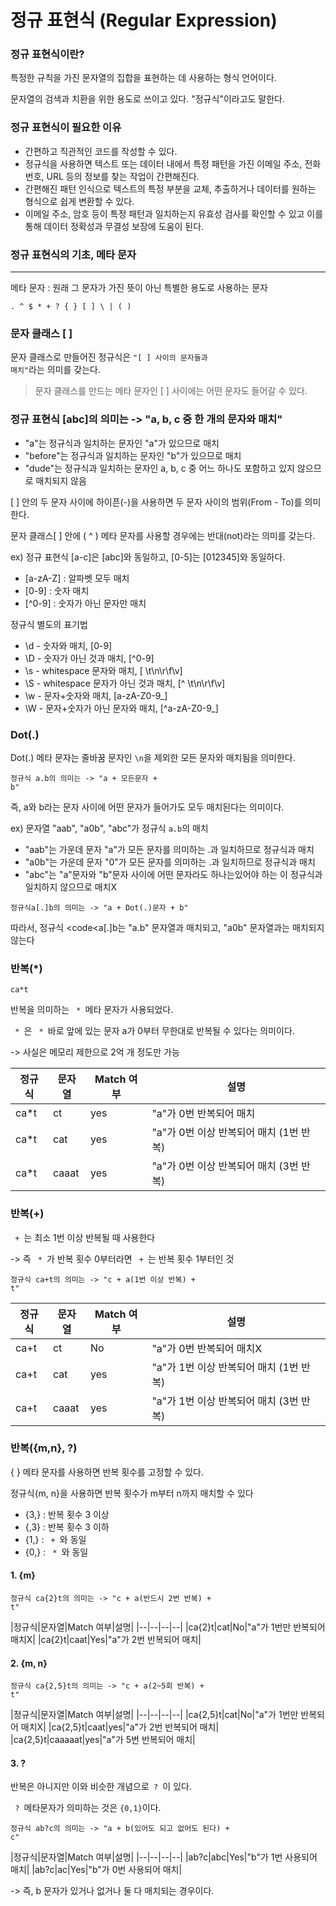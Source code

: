 # 정규 표현식 (Regular Expression)

### 정규 표현식이란?
특정한 규칙을 가진 문자열의 집합을 표현하는 데 사용하는 형식 언어이다.<p>
문자열의 검색과 치환을 위한 용도로 쓰이고 있다.
"정규식"이라고도 말한다.

### 정규 표현식이 필요한 이유
- 간편하고 직관적인 코드를 작성할 수 있다.
- 정규식을 사용하면 텍스트 또는 데이터 내에서 특정 패턴을 가진 이메일 주소, 전화번호, URL 등의 정보를 찾는 작업이 간편해진다.
- 간편해진 패턴 인식으로 텍스트의 특정 부분을 교체, 추출하거나 데이터를 원하는 형식으로 쉽게 변환할 수 있다.
- 이메일 주소, 암호 등이 특정 패턴과 일치하는지 유효성 검사를 확인할 수 있고 이를 통해 데이터 정확성과 무결성 보장에 도움이 된다.


### 정규 표현식의 기초, 메타 문자
---
메타 문자 : 원래 그 문자가 가진 뜻이 아닌 특별한 용도로 사용하는 문자<p>
<code>. ^ $ * + ? { } [ ] \ | ( )</code>


### 문자 클래스 [ ]
문자 클래스로 만들어진 정규식은 <code>"[ ] 사이의 문자들과 매치"</code>라는 의미를 갖는다.
>문자 클래스를 만드는 메타 문자인 [ ] 사이에는 어떤 문자도 들어갈 수 있다.<p>

### 정규 표현식 [abc]의 의미는 -> "a, b, c 중 한 개의 문자와 매치"
- "a"는 정규식과 일치하는 문자인 "a"가 있으므로 매치
- "before"는 정규식과 일치하는 문자인 "b"가 있으므로 매치
- "dude"는 정규식과 일치하는 문자인 a, b, c 중 어느 하나도 포함하고 있지 않으므로 매치되지 않음<p>

[ ] 안의 두 문자 사이에 하이픈(-)을 사용하면 두 문자 사이의 범위(From - To)를 의미한다. <p>
문자 클래스[ ] 안에 ( ^ ) 메타 문자를 사용할 경우에는 반대(not)라는 의미를 갖는다.<p>
ex) 정규 표현식 [a-c]은 [abc]와 동일하고, [0-5]는 [012345]와 동일하다.
- [a-zA-Z] : 알파벳 모두 매치
- [0-9] : 숫자 매치
- [^0-9] : 숫자가 아닌 문자만 매치<p>

정규식 별도의 표기법
- \d - 숫자와 매치, [0-9]
- \D - 숫자가 아닌 것과 매치, [^0-9]
- \s - whitespace 문자와 매치, [ \t\n\r\f\v] 
- \S - whitespace 문자가 아닌 것과 매치, [^ \t\n\r\f\v]
- \w - 문자+숫자와 매치, [a-zA-Z0-9_]
- \W - 문자+숫자가 아닌 문자와 매치, [^a-zA-Z0-9_]


### Dot(.)
Dot(.) 메타 문자는 줄바꿈 문자인 <code>\n</code>을 제외한 모든 문자와 매치됨을 의미한다.<p>
<code>정규식 a.b의 의미는 -> "a + 모든문자 + b"</code><p>
즉, a와 b라는 문자 사이에 어떤 문자가 들어가도 모두 매치된다는 의미이다.<p>
ex) 문자열 "aab", "a0b", "abc"가 정규식 <code>a.b</code>의 매치
- "aab"는 가운데 문자 "a"가 모든 문자를 의미하는 .과 일치하므로 정규식과 매치
- "a0b"는 가운데 문자 "0"가 모든 문자를 의미하는 .과 일치하므로 정규식과 매치
- "abc"는 "a"문자와 "b"문자 사이에 어떤 문자라도 하나는있어야 하는 이 정규식과 일치하지 않으므로 매치X<p>

<code>정규식a[.]b의 의미는 -> "a + Dot(.)문자 + b"</code><p>
따라서, 정규식 <code<a[.]b</code>는 "a.b" 문자열과 매치되고, "a0b" 문자열과는 매치되지 않는다<p>


### 반복(*)
<code>ca*t</code><p>
 반복을 의미하는 <code> * </code>메타 문자가 사용되었다.<p>
 <code> * </code>은 <code> * </code>바로 앞에 있는 문자 a가 0부터 무한대로 반복될 수 있다는 의미이다.<p>
-> 사실은 메모리 제한으로 2억 개 정도만 가능<p>

|정규식|문자열|Match 여부|설명|
|--|--|--|--|
|ca*t|ct|yes|"a"가 0번 반복되어 매치|
|ca*t|cat|yes|"a"가 0번 이상 반복되어 매치 (1번 반복)|
|ca*t|caaat|yes|"a"가 0번 이상 반복되어 매치 (3번 반복)|


### 반복(+)
<CODE> + </CODE>는 최소 1번 이상 반복될 때 사용한다<p>
-> 즉 <code> * </code>가 반복 횟수 0부터라면 <CODE> + </CODE>는 반복 횟수 1부터인 것<p>
<code>정규식 ca+t의 의미는 -> "c + a(1번 이상 반복) + t"</code><p>

|정규식|문자열|Match 여부|설명|
|--|--|--|--|
|ca+t|ct|No|"a"가 0번 반복되어 매치X|
|ca+t|cat|yes|"a"가 1번 이상 반복되어 매치 (1번 반복)|
|ca+t|caaat|yes|"a"가 1번 이상 반복되어 매치 (3번 반복)|


### 반복({m,n}, ?)
{ } 메타 문자를 사용하면 반복 횟수를 고정할 수 있다.<p>
정규식{m, n}을 사용하면 반복 횟수가 m부터 n까지 매치할 수 있다<p>
- {3,} : 반복 횟수 3 이상
- {,3} : 반복 횟수 3 이하
- {1,} : <CODE> + </CODE>와 동일
- {0,} : <CODE> * </CODE>와 동일

#### 1. {m}
<code>정규식 ca{2}t의 의미는 -> "c + a(반드시 2번 반복) + t"</code><p>
|정규식|문자열|Match 여부|설명|
|--|--|--|--|
|ca{2}t|cat|No|"a"가 1번만 반복되어 매치X|
|ca{2}t|caat|Yes|"a"가 2번 반복되어 매치|

#### 2. {m, n}
<code>정규식 ca{2,5}t의 의미는 -> "c + a(2~5회 반복) + t"</code><p>
|정규식|문자열|Match 여부|설명|
|--|--|--|--|
|ca{2,5}t|cat|No|"a"가 1번만 반복되어 매치X|
|ca{2,5}t|caat|yes|"a"가 2번 반복되어 매치|
|ca{2,5}t|caaaaat|yes|"a"가 5번 반복되어 매치|

#### 3. ?
반복은 아니지만 이와 비슷한 개념으로<code> ? </code>이 있다.<p>
<code> ? </code>메타문자가 의미하는 것은 <code>{0,1}</code>이다.<p><p>

<code>정규식 ab?c의 의미는 -> "a + b(있어도 되고 없어도 된다) + c"</code><p>
|정규식|문자열|Match 여부|설명|
|--|--|--|--|
|ab?c|abc|Yes|"b"가 1번 사용되어 매치|
|ab?c|ac|Yes|"b"가 0번 사용되어 매치| 
<p>
-> 즉, b 문자가 있거나 없거나 둘 다 매치되는 경우이다.

